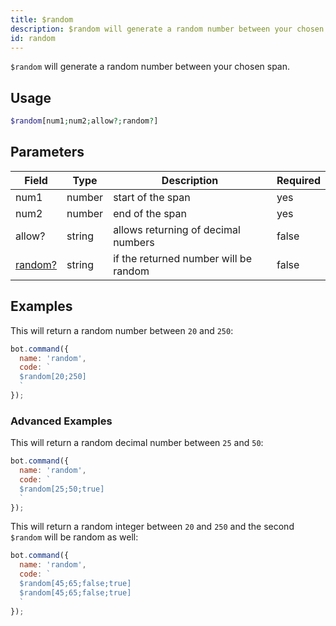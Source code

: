 ```yaml
---
title: $random 
description: $random will generate a random number between your chosen span.
id: random
---
```


`$random` will generate a random number between your chosen span.

## Usage

```php
$random[num1;num2;allow?;random?]
```

## Parameters 


| Field                         | Type   | Description                           | Required |
| ----------------------------- | ------ | ------------------------------------- | -------- |
| num1                          | number | start of the span                     | yes      |
| num2                          | number | end of the span                       | yes      |
| allow?                        | string | allows returning of decimal numbers   | false       |
| [random?](#advanced-examples) | string | if the returned number will be random | false       |


## Examples

This will return a random number between `20` and `250`:

```javascript
bot.command({
  name: 'random',
  code: `
  $random[20;250]
  `
});
```

### Advanced Examples

This will return a random decimal number between `25` and `50`:

```javascript
bot.command({
  name: 'random',
  code: `
  $random[25;50;true]  
  `
});
```

This will return a random integer between `20` and `250` and the second `$random` will be random as well:

```javascript
bot.command({
  name: 'random',
  code: `
  $random[45;65;false;true]
  $random[45;65;false;true]
  `
});
```
